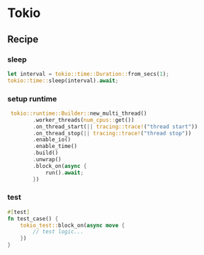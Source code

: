 # Tokio

## Recipe

### sleep

```rust
let interval = tokio::time::Duration::from_secs(1);
tokio::time::sleep(interval).await;
```

### setup runtime

```rust
 tokio::runtime::Builder::new_multi_thread()
        .worker_threads(num_cpus::get())
        .on_thread_start(|| tracing::trace!("thread start"))
        .on_thread_stop(|| tracing::trace!("thread stop"))
        .enable_io()
        .enable_time()
        .build()
        .unwrap()
        .block_on(async {
            run().await;
        })
```


### test

```rust
#[test]
fn test_case() {
    tokio_test::block_on(async move {
        // test logic...
    })
}
```
